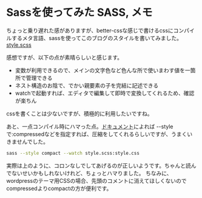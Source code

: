Sassを使ってみた
SASS, メモ
=====
ちょっと乗り遅れた感がありますが、better-cssな感じで書けるcssにコンパイルするメタ言語、sassを使ってこのブログのスタイルを書いてみました。
[style.scss](https://github.com/manaten/wp-theme/blob/master/snow-green/style.scss)

感想ですが、以下の点が素晴らしいと感じます。

* 変数が利用できるので、メインの文字色など色んな所で使いまわす値を一箇所で管理できる
* ネスト構造のお陰で、でかい親要素の子を完結に記述できる
* watchで起動すれば、エディタで編集して即時で変換してくれるため、確認が楽ちん

cssを書くことは少ないですが、積極的に利用したいですね。

あと、一点コンパイル時にハマった点。[ドキュメント](http://sass-lang.com/docs/yardoc/file.SASS_REFERENCE.html#id17)によれば --style で:compressedなどを指定すれば、圧縮をしてくれるらしいですが、うまくいきませんでした。
```bash
sass --style compact --watch style.scss:style.css
```
実際は上のように、コロンなしでしてあげるのが正しいようです。ちゃんと読んでないせいかもしれないけれど、ちょっとハマりました。
ちなみに、wordpressのテーマ用CSSの場合、先頭のコメントに消えてほしくないのでcompressedよりcompactの方が便利です。
